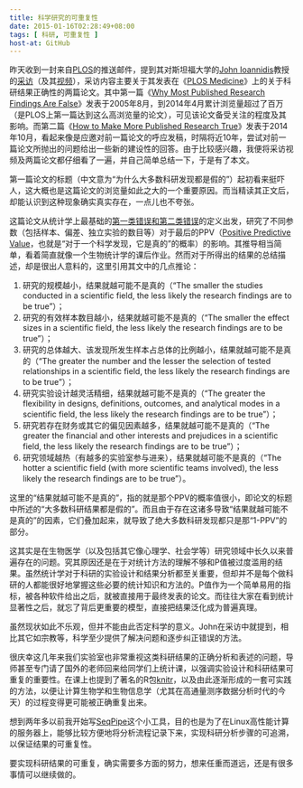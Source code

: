 ```yaml
---
title: 科学研究的可重复性
date: 2015-01-16T02:28:49+08:00
tags: [ 科研, 可重复性 ]
host-at: GitHub
---
```

昨天收到一封来自[PLOS]的推送邮件，提到其对斯坦福大学的[John Ioannidis]教授的[采访]（及其[视频]），采访内容主要关于其发表在《[PLOS Medicine]》上的关于科研结果正确性的两篇论文。其中第一篇《[Why Most Published Research Findings Are False][paper1]》发表于2005年8月，到2014年4月累计浏览量超过了百万（是PLOS上第一篇达到这么高浏览量的论文），可见该论文备受关注的程度及其影响。而第二篇《[How to Make More Published Research True][paper2]》发表于2014年10月，看起来像是应邀对前一篇论文的呼应发稿，时隔将近10年，尝试对前一篇论文所抛出的问题给出一些新的建设性的回答。由于比较感兴趣，我便将采访视频及两篇论文都仔细看了一遍，并自己简单总结一下，于是有了本文。

第一篇论文的标题（中文意为“为什么大多数科研发现都是假的”）起初看来挺吓人，这大概也是这篇论文的浏览量如此之大的一个重要原因。而当精读其正文后，却能认识到这种现象确实真实存在，一点儿也不夸张。

这篇论文从统计学上最基础的[第一类错误和第二类错误][errors]的定义出发，研究了不同参数（包括样本、偏差、独立实验的数目等）对于最后的PPV（[Positive Predictive Value][ppv]，也就是“对于一个科学发现，它是真的”的概率）的影响。其推导相当简单，看着简直就像一个生物统计学的课后作业。然而对于所得出的结果的总结描述，却是很出人意料的，这里引用其文中的几点推论：

1. 研究的规模越小，结果就越可能不是真的（“The smaller the studies conducted in a scientific field, the less likely the research findings are to be true”）；
2. 研究的有效样本数目越小，结果就越可能不是真的（“The smaller the effect sizes in a scientific field, the less likely the research findings are to be true”）；
3. 研究的总体越大、该发现所发生样本占总体的比例越小，结果就越可能不是真的（“The greater the number and the lesser the selection of tested relationships in a scientific field, the less likely the research findings are to be true”）；
4. 研究实验设计越灵活精细，结果就越可能不是真的（“The greater the flexibility in designs, definitions, outcomes, and analytical modes in a scientific field, the less likely the research findings are to be true”）；
5. 研究若存在财务或其它的偏见因素越多，结果就越可能不是真的（“The greater the financial and other interests and prejudices in a scientific field, the less likely the research findings are to be true”）；
6. 研究领域越热（有越多的实验室参与进来），结果就越可能不是真的（“The hotter a scientific field (with more scientific teams involved), the less likely the research findings are to be true”）。

这里的“结果就越可能不是真的”，指的就是那个PPV的概率值很小，即论文的标题中所述的“大多数科研结果都是假的”。而且由于存在这诸多导致“结果就越可能不是真的”的因素，它们叠加起来，就导致了绝大多数科研发现都只是那“1-PPV”的部分。

这其实是在生物医学（以及包括其它像心理学、社会学等）研究领域中长久以来普遍存在的问题。究其原因还是在于对统计方法的理解不够和P值被过度滥用的结果。虽然统计学对于科研的实验设计和结果分析都至关重要，但却并不是每个做科研的人都能很好地掌握这些必要的统计知识和方法的。P值作为一个简单易用的指标，被各种软件给出之后，就被直接用于最终发表的论文。而往往大家在看到统计显著性之后，就忘了背后更重要的模型，直接把结果泛化成为普遍真理。

虽然现状如此不乐观，但并不能由此否定科学的意义。John在采访中就提到，相比其它如宗教等，科学至少提供了解决问题和逐步纠正错误的方法。

很庆幸这几年来我们实验室也非常重视这类科研结果的正确分析和表述的问题，导师甚至专门请了国外的老师回来给同学们上统计课，以强调实验设计和科研结果可重复的重要性。在课上也提到了著名的R包[knitr]，以及由此逐渐形成的一套可实践的方法，以便让计算生物学和生物信息学（尤其在高通量测序数据分析时代的今天）的过程变得更可能被正确重复出来。

想到两年多以前我开始写[SeqPipe]这个小工具，目的也是为了在Linux高性能计算的服务器上，能够比较方便地将分析流程记录下来，实现科研分析步骤的可追溯，以保证结果的可重复性。

要实现科研结果的可重复，确实需要多方面的努力，想来任重而道远，还是有很多事情可以继续做的。

[PLOS]: http://www.plos.org/
[PLOS Medicine]: http://journals.plos.org/plosmedicine/
[John Ioannidis]: https://med.stanford.edu/profiles/john-ioannidis
[采访]: http://blogs.plos.org/speakingofmedicine/2014/06/23/one-one-million-article-views-qa-author-john-ioannidis/
[视频]: https://www.youtube.com/watch?v=KOZAV9AvIQE
[paper1]: http://journals.plos.org/plosmedicine/article?id=10.1371/journal.pmed.0020124
[paper2]: http://journals.plos.org/plosmedicine/article?id=10.1371/journal.pmed.1001747
[errors]: http://en.wikipedia.org/wiki/Type_I_and_type_II_errors
[ppv]: http://en.wikipedia.org/wiki/Positive_and_negative_predictive_values
[knitr]: http://yihui.name/knitr/
[SeqPipe]: https://github.com/yanlinlin82/seqpipe/
